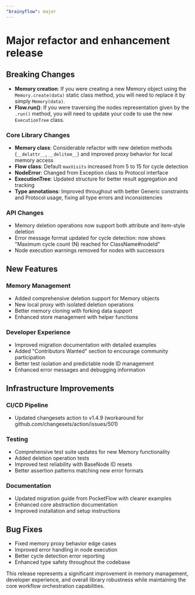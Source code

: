 ```yaml
---
"brainyflow": major
---
```


# Major refactor and enhancement release

## Breaking Changes

* **Memory creation**: If you were creating a new Memory object using the `Memory.create(data)` static class method, you will need to replace it by simply `Memory(data)`.
* **Flow.run()**: If you were traversing the nodes representation given by the `.run()` method, you will need to update your code to use the new `ExecutionTree` class.

### Core Library Changes
- **Memory class**: Considerable refactor with new deletion methods (`__delattr__`, `__delitem__`) and improved proxy behavior for local memory access
- **Flow class**: Default `maxVisits` increased from 5 to 15 for cycle detection
- **NodeError**: Changed from Exception class to Protocol interface
- **ExecutionTree**: Updated structure for better result aggregation and tracking
- **Type annotations**: Improved throughout with better Generic constraints and Protocol usage, fixing all type errors and inconsistencies

### API Changes
- Memory deletion operations now support both attribute and item-style deletion
- Error message format updated for cycle detection: now shows "Maximum cycle count (N) reached for ClassName#nodeId"
- Node execution warnings removed for nodes with successors

## New Features

### Memory Management
- Added comprehensive deletion support for Memory objects
- New local proxy with isolated deletion operations
- Better memory cloning with forking data support
- Enhanced store management with helper functions

### Developer Experience
- Improved migration documentation with detailed examples
- Added "Contributors Wanted" section to encourage community participation
- Better test isolation and predictable node ID management
- Enhanced error messages and debugging information

## Infrastructure Improvements

### CI/CD Pipeline
- Updated changesets action to v1.4.9 (workaround for github.com/changesets/action/issues/501)

### Testing
- Comprehensive test suite updates for new Memory functionality
- Added deletion operation tests
- Improved test reliability with BaseNode ID resets
- Better assertion patterns matching new error formats

### Documentation
- Updated migration guide from PocketFlow with clearer examples
- Enhanced core abstraction documentation
- Improved installation and setup instructions

## Bug Fixes
- Fixed memory proxy behavior edge cases
- Improved error handling in node execution
- Better cycle detection error reporting
- Enhanced type safety throughout the codebase

This release represents a significant improvement in memory management, developer experience, and overall library robustness while maintaining the core workflow orchestration capabilities.
